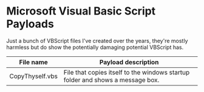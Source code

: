 # Microsoft Visual Basic Script Payloads 

Just a bunch of VBScript files I've created over the years, they're mostly harmless but do show the potentially damaging potential VBScript has.

| File name  | Payload description |
| ------------- | ------------- |
| CopyThyself.vbs  | File that copies itself to the windows startup folder and shows a message box.  |
